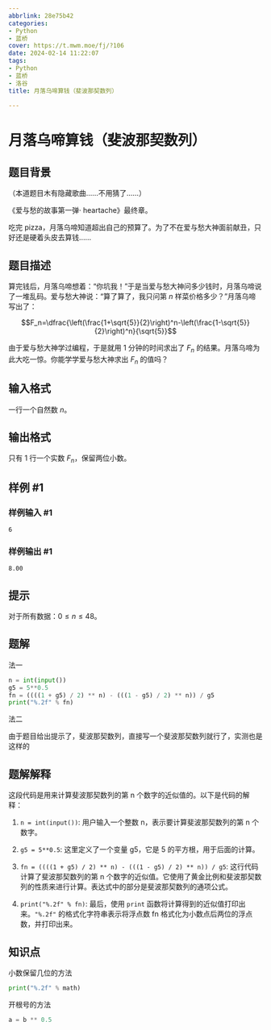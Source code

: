 ```yaml
---
abbrlink: 28e75b42
categories:
- Python
- 蓝桥
cover: https://t.mwm.moe/fj/?106
date: 2024-02-14 11:22:07
tags:
- Python
- 蓝桥
- 洛谷
title: 月落乌啼算钱（斐波那契数列）

---
```


# 月落乌啼算钱（斐波那契数列）

## 题目背景

（本道题目木有隐藏歌曲……不用猜了……）

《爱与愁的故事第一弹· heartache》最终章。

吃完 pizza，月落乌啼知道超出自己的预算了。为了不在爱与愁大神面前献丑，只好还是硬着头皮去算钱……

## 题目描述

算完钱后，月落乌啼想着：“你坑我！”于是当爱与愁大神问多少钱时，月落乌啼说了一堆乱码。爱与愁大神说：“算了算了，我只问第 $n$ 样菜价格多少？”月落乌啼写出了：

$$F_n=\dfrac{\left(\frac{1+\sqrt{5}}{2}\right)^n-\left(\frac{1-\sqrt{5}}{2}\right)^n}{\sqrt{5}}$$

由于爱与愁大神学过编程，于是就用 $1$ 分钟的时间求出了 $F_n$ 的结果。月落乌啼为此大吃一惊。你能学学爱与愁大神求出 $F_n$ 的值吗？

## 输入格式

一行一个自然数 $n$。

## 输出格式

只有 $1$ 行一个实数 $F_n$，保留两位小数。

## 样例 #1

### 样例输入 #1

```
6
```

### 样例输出 #1

```
8.00
```

## 提示

对于所有数据：$0 \leq n\leq 48$。

## 题解

法一

```py
n = int(input())
g5 = 5**0.5
fn = ((((1 + g5) / 2) ** n) - (((1 - g5) / 2) ** n)) / g5
print("%.2f" % fn)
```

法二

由于题目给出提示了，斐波那契数列，直接写一个斐波那契数列就行了，实测也是这样的

## 题解解释

这段代码是用来计算斐波那契数列的第 n 个数字的近似值的。以下是代码的解释：

1. `n = int(input())`: 用户输入一个整数 n，表示要计算斐波那契数列的第 n 个数字。

2. `g5 = 5**0.5`: 这里定义了一个变量 g5，它是 5 的平方根，用于后面的计算。

3. `fn = ((((1 + g5) / 2) ** n) - (((1 - g5) / 2) ** n)) / g5`: 这行代码计算了斐波那契数列的第 n 个数字的近似值。它使用了黄金比例和斐波那契数列的性质来进行计算。表达式中的部分是斐波那契数列的通项公式。

4. `print("%.2f" % fn)`: 最后，使用 `print` 函数将计算得到的近似值打印出来。`"%.2f"` 的格式化字符串表示将浮点数 fn 格式化为小数点后两位的浮点数，并打印出来。

## 知识点

小数保留几位的方法

```py
print("%.2f" % math)
```

开根号的方法

```py
a = b ** 0.5
```

